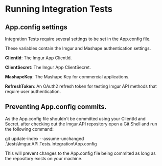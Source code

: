 ﻿# Running Integration Tests

## App.config settings
Integration Tests require several settings to be set in the App.config file.

These variables contain the Imgur and Mashape authentication settings.

**ClientId**: The Imgur App ClientId.

**ClientSecret**: The Imgur App ClientSecret.

**MashapeKey**: The Mashape Key for commercial applications.

**RefreshToken**: An OAuth2 refresh token for testing Imgur API methods that require user authentication.

## Preventing App.config commits.
As the App.config file shouldn't be committed using your ClientId and Secret, after checking out the 
Imgur.API repository open a Git Shell and run the following command:

git update-index --assume-unchanged .\tests\Imgur.API.Tests.Integration\App.config

This will prevent changes to the App.config file being commited as long as the repository exists on your machine.
